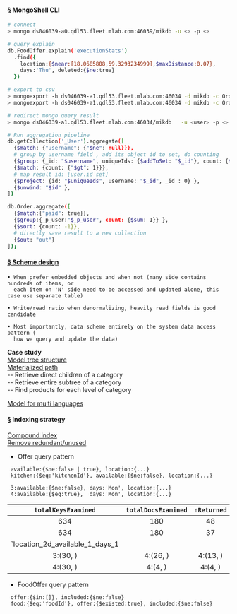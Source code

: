 #### §  MongoShell CLI
```sh
# connect
> mongo ds046039-a0.qdl53.fleet.mlab.com:46039/mikdb -u <> -p <>

# query explain
db.FoodOffer.explain('executionStats')
  .find({
    location:{$near:[18.0685808,59.3293234999],$maxDistance:0.07},
    days:'Thu', deleted:{$ne:true}
  })

# export to csv
> mongoexport -h ds046039-a1.qdl53.fleet.mlab.com:46034 -d mikdb -c Order -u <USER> -p <PIN> -o ../Order.csv --type=csv -q '{_p_kitchen: "Kitchen$0c7sVFv6gK", status:{$ne:"CANCELLED"}}' --sort '{_created_at:-1}'
> mongoexport -h ds046039-a1.qdl53.fleet.mlab.com:46034 -d mikdb -c Order -u <USER> -p <PIN> -o ../Order.csv  --type=csv -q '{_created_at:{$gt:{"$date": "2017-09-01T00:00:00.001Z"},$lt:{"$date":""} }}' -f "_p_user,_p_kitchen, status,price,_created_at"

# redirect mongo query result
> mongo ds046039-a1.qdl53.fleet.mlab.com:46034/mikdb   -u <user> -p <> --eval "printjson(db.Offer.find({days:'Thu',available:true}).explain() )"  >> out.json
```

```sh
# Run aggregation pipeline
db.getCollection('_User').aggregate([
  {$match: {"username": {"$ne": null}}},
  # group by username field , add its object id to set, do counting
  {$group: {_id: "$username", uniqueIds: {$addToSet: "$_id"}, count: {$sum: 1}}},
  {$match: {count: {"$gt": 1}}},
  # map result id: [user.id set]
  {$project: {id: "$uniqueIds", username: "$_id", _id : 0} },
  {$unwind: "$id" },
])

db.Order.aggregate([
  {$match:{"paid": true}},
  {$group:{_p_user:"$_p_user", count: {$sum: 1}} },
  {$sort: {count: -1}},
  # directly save result to a new collection
  {$out: "out"}
]);
```

#### [§ Scheme design](https://www.mongodb.com//blog/post/6-rules-of-thumb-for-mongodb-schema-design-part-1)
```
• When prefer embedded objects and when not (many side contains hundreds of items, or
  each item on 'N' side need to be accessed and updated alone, this case use separate table)

• Write/read ratio when denormalizing, heavily read fields is good candidate

• Most importantly, data scheme entirely on the system data access pattern (
  how we query and update the data)
```
**Case study**   
[Model tree structure](https://docs.mongodb.com/manual/tutorial/model-tree-structures/)  
[Materialized path](http://learnmongodbthehardway.com/schema/categoryhierarchy/)  
  -- Retrieve direct children of a category  
  -- Retrieve entire subtree of a category  
  -- Find products for each level of category

[Model for multi languages](http://www.vertabelo.com/blog/technical-articles/data-modeling-for-multiple-languages-how-to-design-a-localization-ready-system)


#### § Indexing strategy
 [Compound index](https://docs.mongodb.com/manual/core/index-compound/#compound-index-prefix)    
 [Remove redundant/unused](http://docs.mlab.com/indexing/#identifying-and-removing-unnecessary-indexes)
- Offer query pattern
```
 available:{$ne:false | true}, location:{...}
 kitchen:{$eq:'kitchenId'}, available:{$ne:false}, location:{...}

 3:available:{$ne:false}, days:'Mon', location:{...}
 4:available:{$eq:true},  days:'Mon', location:{...}
```
| `totalKeysExamined`  | `totalDocsExamined`  | `nReturned`  |
| :-------------: |:-------------:|:-----:|
|     634   | 180 | 48 |
|     634   | 180 | 37 |
|  `location_2d_available_1_days_1  |
|     3:(30, )    | 4:(26, )   |    4:(13, ) |
|     4:(30, )    | 4:(4, )   |    4:(4, ) |


- FoodOffer query pattern
```
 offer:{$in:[]}, included:{$ne:false}
 food:{$eq:'foodId'}, offer:{$existed:true}, included:{$ne:false}
```
